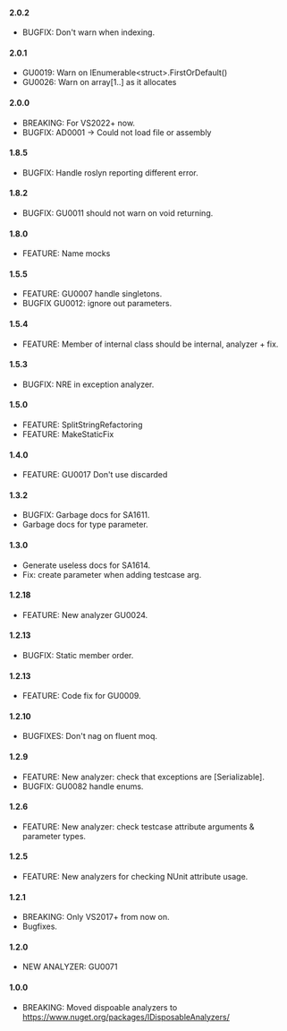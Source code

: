#### 2.0.2
* BUGFIX: Don't warn when indexing.

#### 2.0.1
* GU0019: Warn on IEnumerable&lt;struct&gt;.FirstOrDefault()
* GU0026: Warn on array[1..] as it allocates

#### 2.0.0
* BREAKING: For VS2022+ now.
* BUGFIX: AD0001 -&gt; Could not load file or assembly

#### 1.8.5
* BUGFIX: Handle roslyn reporting different error.

#### 1.8.2
* BUGFIX: GU0011 should not warn on void returning.

#### 1.8.0
* FEATURE: Name mocks

#### 1.5.5
* FEATURE: GU0007 handle singletons.
* BUGFIX GU0012: ignore out parameters.

#### 1.5.4
* FEATURE: Member of internal class should be internal, analyzer + fix.

#### 1.5.3
* BUGFIX: NRE in exception analyzer.

#### 1.5.0
* FEATURE: SplitStringRefactoring
* FEATURE: MakeStaticFix

#### 1.4.0
* FEATURE: GU0017 Don't use discarded

#### 1.3.2
* BUGFIX: Garbage docs for SA1611.
* Garbage docs for type parameter.

#### 1.3.0
* Generate useless docs for SA1614. 
* Fix: create parameter when adding testcase arg.

#### 1.2.18
* FEATURE: New analyzer GU0024.

#### 1.2.13
* BUGFIX: Static member order.

#### 1.2.13
* FEATURE: Code fix for GU0009.

#### 1.2.10
* BUGFIXES: Don't nag on fluent moq.

#### 1.2.9
* FEATURE: New analyzer: check that exceptions are [Serializable].
* BUGFIX: GU0082 handle enums.

#### 1.2.6
* FEATURE: New analyzer: check testcase attribute arguments & parameter types.

#### 1.2.5
* FEATURE: New analyzers for checking NUnit attribute usage.

#### 1.2.1
* BREAKING: Only VS2017+ from now on.
* Bugfixes.

#### 1.2.0
* NEW ANALYZER: GU0071

#### 1.0.0
* BREAKING: Moved dispoable analyzers to https://www.nuget.org/packages/IDisposableAnalyzers/